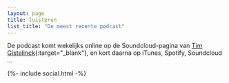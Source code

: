 ```yaml
---
layout: page
title: luisteren
list_title: "De meest recente podcast"
---
```


De podcast komt wekelijks online op de Soundcloud-pagina van [Tim Gistelinck](https://soundcloud.com/tim-gistelinck){:target="_blank"}, en kort daarna op iTunes, Spotify, Soundcloud …


<div class="post-list">
{%- include social.html -%}
</div>




